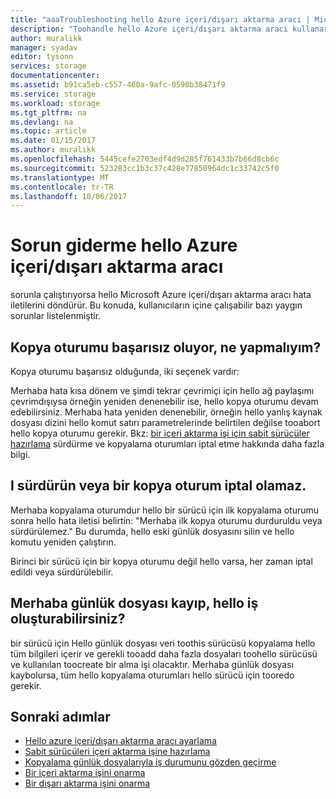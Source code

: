 ```yaml
---
title: "aaaTroubleshooting hello Azure içeri/dışarı aktarma aracı | Microsoft Docs"
description: "Toohandle hello Azure içeri/dışarı aktarma aracı kullanarak ne zaman ve nasıl görülen hello ortak sorunlardan bazıları hakkında bilgi edinin bunları."
author: muralikk
manager: syadav
editor: tysonn
services: storage
documentationcenter: 
ms.assetid: b91ca5eb-c557-460a-9afc-0590b38471f9
ms.service: storage
ms.workload: storage
ms.tgt_pltfrm: na
ms.devlang: na
ms.topic: article
ms.date: 01/15/2017
ms.author: muralikk
ms.openlocfilehash: 5445cefe2703edf4d9d285f761433b7b66d8cb6c
ms.sourcegitcommit: 523283cc1b3c37c428e77850964dc1c33742c5f0
ms.translationtype: MT
ms.contentlocale: tr-TR
ms.lasthandoff: 10/06/2017
---
```

# <a name="troubleshooting-hello-azure-importexport-tool"></a>Sorun giderme hello Azure içeri/dışarı aktarma aracı
sorunla çalıştırıyorsa hello Microsoft Azure içeri/dışarı aktarma aracı hata iletilerini döndürür. Bu konuda, kullanıcıların içine çalışabilir bazı yaygın sorunlar listelenmiştir.  
  
## <a name="a-copy-session-fails-what-i-should-do"></a>Kopya oturumu başarısız oluyor, ne yapmalıyım?  
 Kopya oturumu başarısız olduğunda, iki seçenek vardır:  
  
 Merhaba hata kısa dönem ve şimdi tekrar çevrimiçi için hello ağ paylaşımı çevrimdışıysa örneğin yeniden denenebilir ise, hello kopya oturumu devam edebilirsiniz. Merhaba hata yeniden denenebilir, örneğin hello yanlış kaynak dosyası dizini hello komut satırı parametrelerinde belirtilen değilse tooabort hello kopya oturumu gerekir. Bkz: [bir içeri aktarma işi için sabit sürücüler hazırlama](storage-import-export-tool-preparing-hard-drives-import-v1.md) sürdürme ve kopyalama oturumları iptal etme hakkında daha fazla bilgi.  
  
## <a name="i-cant-resume-or-abort-a-copy-session"></a>I sürdürün veya bir kopya oturum iptal olamaz.  
 Merhaba kopyalama oturumdur hello bir sürücü için ilk kopyalama oturumu sonra hello hata iletisi belirtin: "Merhaba ilk kopya oturumu durduruldu veya sürdürülemez." Bu durumda, hello eski günlük dosyasını silin ve hello komutu yeniden çalıştırın.  
  
 Birinci bir sürücü için bir kopya oturumu değil hello varsa, her zaman iptal edildi veya sürdürülebilir.  
  
## <a name="i-lost-hello-journal-file-can-i-still-create-hello-job"></a>Merhaba günlük dosyası kayıp, hello iş oluşturabilirsiniz?  
 bir sürücü için Hello günlük dosyası veri toothis sürücüsü kopyalama hello tüm bilgileri içerir ve gerekli tooadd daha fazla dosyaları toohello sürücüsü ve kullanılan toocreate bir alma işi olacaktır. Merhaba günlük dosyası kaybolursa, tüm hello kopyalama oturumları hello sürücü için tooredo gerekir.  
  
## <a name="next-steps"></a>Sonraki adımlar
 
* [Hello azure içeri/dışarı aktarma aracı ayarlama](storage-import-export-tool-setup-v1.md)   
* [Sabit sürücüleri içeri aktarma işine hazırlama](storage-import-export-tool-preparing-hard-drives-import-v1.md)   
* [Kopyalama günlük dosyalarıyla iş durumunu gözden geçirme](storage-import-export-tool-reviewing-job-status-v1.md)   
* [Bir içeri aktarma işini onarma](storage-import-export-tool-repairing-an-import-job-v1.md)   
* [Bir dışarı aktarma işini onarma](storage-import-export-tool-repairing-an-export-job-v1.md)
